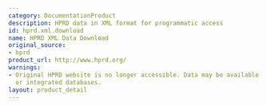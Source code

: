 ```yaml
---
category: DocumentationProduct
description: HPRD data in XML format for programmatic access
id: hprd.xml.download
name: HPRD XML Data Download
original_source:
- hprd
product_url: http://www.hprd.org/
warnings:
- Original HPRD website is no longer accessible. Data may be available through archive.org
  or integrated databases.
layout: product_detail
---
```

